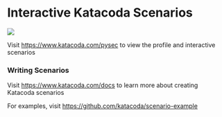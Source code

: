 # Interactive Katacoda Scenarios

[![](http://shields.katacoda.com/katacoda/pysec/count.svg)](https://www.katacoda.com/pysec "Get your profile on Katacoda.com")

Visit https://www.katacoda.com/pysec to view the profile and interactive scenarios

### Writing Scenarios
Visit https://www.katacoda.com/docs to learn more about creating Katacoda scenarios

For examples, visit https://github.com/katacoda/scenario-example
